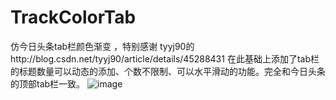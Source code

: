 # TrackColorTab
仿今日头条tab栏颜色渐变 ，特别感谢 tyyj90的http://blog.csdn.net/tyyj90/article/details/45288431
在此基础上添加了tab栏的标题数量可以动态的添加、个数不限制、可以水平滑动的功能。完全和今日头条的顶部tab栏一致。
 ![image](https://github.com/zhanglinlovejava/TrackColorTab/filehelper_1489720257974_17.png)

